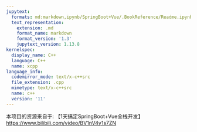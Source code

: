 ```yaml
---
jupytext:
  formats: md:markdown,ipynb/SpringBoot+Vue/.BookReference/Readme.ipynb:notebook
  text_representation:
    extension: .md
    format_name: markdown
    format_version: '1.3'
    jupytext_version: 1.13.8
kernelspec:
  display_name: C++
  language: C++
  name: xcpp
language_info:
  codemirror_mode: text/x-c++src
  file_extension: .cpp
  mimetype: text/x-c++src
  name: c++
  version: '11'
---
```


本项目的资源来自于:
【1天搞定SpringBoot+Vue全栈开发】 https://www.bilibili.com/video/BV1nV4y1s7ZN

